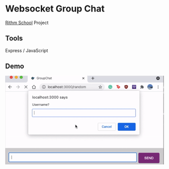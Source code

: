 # Websocket Group Chat
[Rithm School](https://www.rithmschool.com/) Project

## Tools

Express / JavaScript

## Demo
![Websocket Group Chat Demo](https://github.com/juliahowes124/Websocket-GroupChat/blob/main/websocket.gif)
